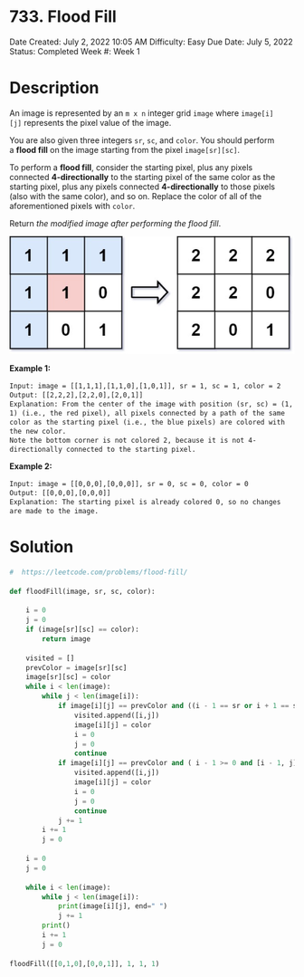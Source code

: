 # 733. Flood Fill

Date Created: July 2, 2022 10:05 AM
Difficulty: Easy
Due Date: July 5, 2022
Status: Completed
Week #: Week 1

# Description

An image is represented by an `m x n` integer grid `image` where `image[i][j]` represents the pixel value of the image.

You are also given three integers `sr`, `sc`, and `color`. You should perform a **flood fill** on the image starting from the pixel `image[sr][sc]`.

To perform a **flood fill**, consider the starting pixel, plus any pixels connected **4-directionally** to the starting pixel of the same color as the starting pixel, plus any pixels connected **4-directionally** to those pixels (also with the same color), and so on. Replace the color of all of the aforementioned pixels with `color`.

Return *the modified image after performing the flood fill*.

![Untitled](733%20Flood%20Fill%20712d99d8a98e49a5b9629e3c8c1f9b39/Untitled.png)

**Example 1:**

```
Input: image = [[1,1,1],[1,1,0],[1,0,1]], sr = 1, sc = 1, color = 2
Output: [[2,2,2],[2,2,0],[2,0,1]]
Explanation: From the center of the image with position (sr, sc) = (1, 1) (i.e., the red pixel), all pixels connected by a path of the same color as the starting pixel (i.e., the blue pixels) are colored with the new color.
Note the bottom corner is not colored 2, because it is not 4-directionally connected to the starting pixel.

```

**Example 2:**

```
Input: image = [[0,0,0],[0,0,0]], sr = 0, sc = 0, color = 0
Output: [[0,0,0],[0,0,0]]
Explanation: The starting pixel is already colored 0, so no changes are made to the image.
```

# Solution

```python
#  https://leetcode.com/problems/flood-fill/

def floodFill(image, sr, sc, color):

    i = 0
    j = 0
    if (image[sr][sc] == color):
        return image

    visited = []
    prevColor = image[sr][sc]
    image[sr][sc] = color
    while i < len(image):
        while j < len(image[i]):
            if image[i][j] == prevColor and ((i - 1 == sr or i + 1 == sr) and j == sc or (j - 1 == sc or j + 1 == sc) and i == sr):
                visited.append([i,j])
                image[i][j] = color
                i = 0
                j = 0
                continue
            if image[i][j] == prevColor and ( i - 1 >= 0 and [i - 1, j] in visited or (i + 1 < len(image)) and [i + 1, j] in visited or (j - 1 >= 0) and [i, j - 1] in visited or (j + 1 < len(image[i])) and [i, j + 1] in visited):
                visited.append([i,j])
                image[i][j] = color
                i = 0
                j = 0
                continue
            j += 1
        i += 1
        j = 0    

    i = 0
    j = 0

    while i < len(image):
        while j < len(image[i]):            
            print(image[i][j], end=" ")
            j += 1
        print()
        i += 1
        j = 0

floodFill([[0,1,0],[0,0,1]], 1, 1, 1)
```